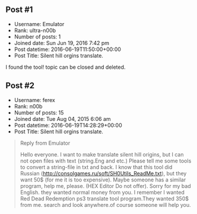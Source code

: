 ## Post #1
- Username: Emulator
- Rank: ultra-n00b
- Number of posts: 1
- Joined date: Sun Jun 19, 2016 7:42 pm
- Post datetime: 2016-06-19T11:50:00+00:00
- Post Title: Silent hill orgins translate.

I found the tool! topic can be closed and deleted.
## Post #2
- Username: ferex
- Rank: n00b
- Number of posts: 15
- Joined date: Tue Aug 04, 2015 6:06 am
- Post datetime: 2016-06-19T14:28:29+00:00
- Post Title: Silent hill orgins translate.

> Reply from Emulator
>
> Hello everyone. I want to make translate silent hill origins, but I can not open files with text (string.Eng and etc.) Please tell me some tools to convert a string-file in txt and back. I know that this tool did Russian (http://consolgames.ru/soft/SH0Utils_ReadMe.txt), but they want 50$ (for me it is too expensive). Maybe someone has a similar program, help me, please. (HEX Editor Do not offer). Sorry for my bad English.
they wanted normal money from you.
I remember I wanted Red Dead Redemption ps3 translate tool program.They wanted 350$ from me.
search and look anywhere.of course someone will help you.
